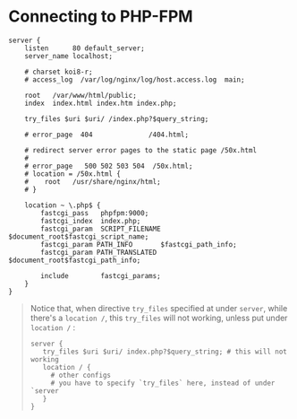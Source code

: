 # Connecting to PHP-FPM

```nginx
server {
    listen      80 default_server;
    server_name localhost;

    # charset koi8-r;
    # access_log  /var/log/nginx/log/host.access.log  main;

    root   /var/www/html/public;
    index  index.html index.htm index.php;

    try_files $uri $uri/ /index.php?$query_string;

    # error_page  404              /404.html;

    # redirect server error pages to the static page /50x.html
    #
    # error_page   500 502 503 504  /50x.html;
    # location = /50x.html {
    #    root   /usr/share/nginx/html;
    # }

    location ~ \.php$ {
        fastcgi_pass   phpfpm:9000;
        fastcgi_index  index.php;
        fastcgi_param  SCRIPT_FILENAME  $document_root$fastcgi_script_name;
        fastcgi_param PATH_INFO       $fastcgi_path_info;
        fastcgi_param PATH_TRANSLATED $document_root$fastcgi_path_info;

        include        fastcgi_params;
    }
}
```

> Notice that, when directive `try_files` specified at under `server`, while
> there's a `location /`, this `try_files` will not working, unless put under `location /` :
>
> ```nginx
> server {
>    try_files $uri $uri/ index.php?$query_string; # this will not working
>    location / {
>      # other configs
>      # you have to specify `try_files` here, instead of under `server
>    }
> }
> ```
